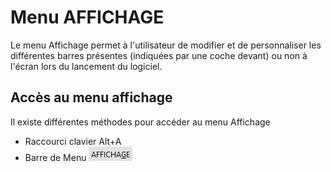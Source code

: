 # Menu AFFICHAGE

Le menu Affichage permet à l'utilisateur de modifier et de personnaliser 
 les différentes barres présentes (indiquées par une coche devant) ou non 
 à l'écran lors du lancement du logiciel.


## Accès au menu affichage


Il existe différentes méthodes pour accéder au menu Affichage


* Raccourci clavier 
 Alt+A
* Barre de Menu ![](../assets/images/1/BoutonAFFICHAGE.png)


